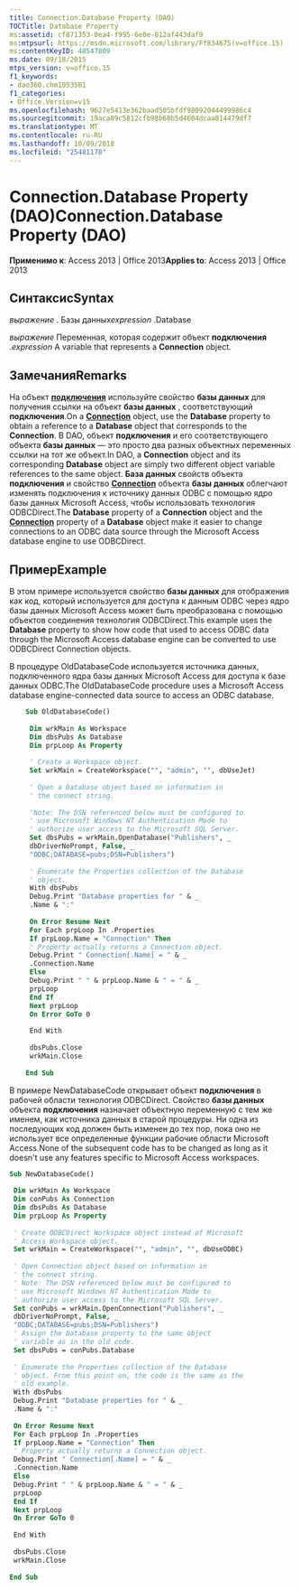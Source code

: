 ```yaml
---
title: Connection.Database Property (DAO)
TOCTitle: Database Property
ms:assetid: cf871353-0ea4-f995-6e0e-812af443daf9
ms:mtpsurl: https://msdn.microsoft.com/library/Ff834675(v=office.15)
ms:contentKeyID: 48547809
ms.date: 09/18/2015
mtps_version: v=office.15
f1_keywords:
- dao360.chm1053581
f1_categories:
- Office.Version=v15
ms.openlocfilehash: 9627e5413e362baad505bfdf98092044499986c4
ms.sourcegitcommit: 19aca09c5812cfb98b68b5d4604dcaa814479df7
ms.translationtype: MT
ms.contentlocale: ru-RU
ms.lasthandoff: 10/09/2018
ms.locfileid: "25481178"
---
```

# <a name="connectiondatabase-property-dao"></a><span data-ttu-id="a0428-102">Connection.Database Property (DAO)</span><span class="sxs-lookup"><span data-stu-id="a0428-102">Connection.Database Property (DAO)</span></span>


<span data-ttu-id="a0428-103">**Применимо к**: Access 2013 | Office 2013</span><span class="sxs-lookup"><span data-stu-id="a0428-103">**Applies to**: Access 2013 | Office 2013</span></span>



## <a name="syntax"></a><span data-ttu-id="a0428-104">Синтаксис</span><span class="sxs-lookup"><span data-stu-id="a0428-104">Syntax</span></span>

<span data-ttu-id="a0428-105">*выражение* . Базы данных</span><span class="sxs-lookup"><span data-stu-id="a0428-105">*expression* .Database</span></span>

<span data-ttu-id="a0428-106">*выражение* Переменная, которая содержит объект **подключения** .</span><span class="sxs-lookup"><span data-stu-id="a0428-106">*expression* A variable that represents a **Connection** object.</span></span>

## <a name="remarks"></a><span data-ttu-id="a0428-107">Замечания</span><span class="sxs-lookup"><span data-stu-id="a0428-107">Remarks</span></span>

<span data-ttu-id="a0428-108">На объект **[подключения](connection-object-dao.md)** используйте свойство **базы данных** для получения ссылки на объект **базы данных** , соответствующий **подключения**.</span><span class="sxs-lookup"><span data-stu-id="a0428-108">On a **[Connection](connection-object-dao.md)** object, use the **Database** property to obtain a reference to a **Database** object that corresponds to the **Connection**.</span></span> <span data-ttu-id="a0428-109">В DAO, объект **подключения** и его соответствующего объекта **базы данных** — это просто два разных объектных переменных ссылки на тот же объект.</span><span class="sxs-lookup"><span data-stu-id="a0428-109">In DAO, a **Connection** object and its corresponding **Database** object are simply two different object variable references to the same object.</span></span> <span data-ttu-id="a0428-110">**База данных** свойств объекта **подключения** и свойство **[Connection](database-connection-property-dao.md)** объекта **базы данных** облегчают изменять подключения к источнику данных ODBC с помощью ядро базы данных Microsoft Access, чтобы использовать технология ODBCDirect.</span><span class="sxs-lookup"><span data-stu-id="a0428-110">The **Database** property of a **Connection** object and the **[Connection](database-connection-property-dao.md)** property of a **Database** object make it easier to change connections to an ODBC data source through the Microsoft Access database engine to use ODBCDirect.</span></span>

## <a name="example"></a><span data-ttu-id="a0428-111">Пример</span><span class="sxs-lookup"><span data-stu-id="a0428-111">Example</span></span>

<span data-ttu-id="a0428-112">В этом примере используется свойство **базы данных** для отображения как код, который используется для доступа к данным ODBC через ядро базы данных Microsoft Access может быть преобразована с помощью объектов соединения технология ODBCDirect.</span><span class="sxs-lookup"><span data-stu-id="a0428-112">This example uses the **Database** property to show how code that used to access ODBC data through the Microsoft Access database engine can be converted to use ODBCDirect Connection objects.</span></span>

<span data-ttu-id="a0428-113">В процедуре OldDatabaseCode используется источника данных, подключенного ядра базы данных Microsoft Access для доступа к базе данных ODBC.</span><span class="sxs-lookup"><span data-stu-id="a0428-113">The OldDatabaseCode procedure uses a Microsoft Access database engine-connected data source to access an ODBC database.</span></span>

```vb
    Sub OldDatabaseCode() 
     
     Dim wrkMain As Workspace 
     Dim dbsPubs As Database 
     Dim prpLoop As Property 
     
     ' Create a Workspace object. 
     Set wrkMain = CreateWorkspace("", "admin", "", dbUseJet) 
     
     ' Open a Database object based on information in 
     ' the connect string. 
     
     'Note: The DSN referenced below must be configured to 
     ' use Microsoft Windows NT Authentication Mode to 
     ' authorize user access to the Microsoft SQL Server. 
     Set dbsPubs = wrkMain.OpenDatabase("Publishers", _ 
     dbDriverNoPrompt, False, _ 
     "ODBC;DATABASE=pubs;DSN=Publishers") 
     
     ' Enumerate the Properties collection of the Database 
     ' object. 
     With dbsPubs 
     Debug.Print "Database properties for " & _ 
     .Name & ":" 
     
     On Error Resume Next 
     For Each prpLoop In .Properties 
     If prpLoop.Name = "Connection" Then 
     ' Property actually returns a Connection object. 
     Debug.Print " Connection[.Name] = " & _ 
     .Connection.Name 
     Else 
     Debug.Print " " & prpLoop.Name & " = " & _ 
     prpLoop 
     End If 
     Next prpLoop 
     On Error GoTo 0 
     
     End With 
     
     dbsPubs.Close 
     wrkMain.Close 
     
    End Sub 
```

В примере NewDatabaseCode открывает объект **подключения** в рабочей области технология ODBCDirect. Свойство **базы данных** объекта **подключения** назначает объектную переменную с тем же именем, как источника данных в старой процедуры. <span data-ttu-id="a0428-116">Ни одна из последующих код должен быть изменен до тех пор, пока оно не использует все определенные функции рабочие области Microsoft Access.</span><span class="sxs-lookup"><span data-stu-id="a0428-116">None of the subsequent code has to be changed as long as it doesn't use any features specific to Microsoft Access workspaces.</span></span>

```vb 
Sub NewDatabaseCode() 
 
 Dim wrkMain As Workspace 
 Dim conPubs As Connection 
 Dim dbsPubs As Database 
 Dim prpLoop As Property 
 
 ' Create ODBCDirect Workspace object instead of Microsoft 
 ' Access Workspace object. 
 Set wrkMain = CreateWorkspace("", "admin", "", dbUseODBC) 
 
 ' Open Connection object based on information in 
 ' the connect string. 
 ' Note: The DSN referenced below must be configured to 
 ' use Microsoft Windows NT Authentication Mode to 
 ' authorize user access to the Microsoft SQL Server. 
 Set conPubs = wrkMain.OpenConnection("Publishers", _ 
 dbDriverNoPrompt, False, _ 
 "ODBC;DATABASE=pubs;DSN=Publishers") 
 ' Assign the Database property to the same object 
 ' variable as in the old code. 
 Set dbsPubs = conPubs.Database 
 
 ' Enumerate the Properties collection of the Database 
 ' object. From this point on, the code is the same as the 
 ' old example. 
 With dbsPubs 
 Debug.Print "Database properties for " & _ 
 .Name & ":" 
 
 On Error Resume Next 
 For Each prpLoop In .Properties 
 If prpLoop.Name = "Connection" Then 
 ' Property actually returns a Connection object. 
 Debug.Print " Connection[.Name] = " & _ 
 .Connection.Name 
 Else 
 Debug.Print " " & prpLoop.Name & " = " & _ 
 prpLoop 
 End If 
 Next prpLoop 
 On Error GoTo 0 
 
 End With 
 
 dbsPubs.Close 
 wrkMain.Close 
 
End Sub 
 
```


